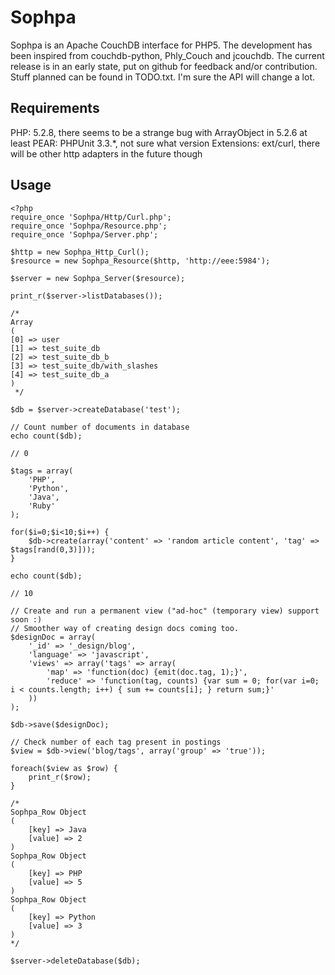 Sophpa
======
Sophpa is an Apache CouchDB interface for PHP5. The development has been 
inspired from couchdb-python, Phly_Couch and jcouchdb. The current release
is in an early state, put on github for feedback and/or contribution.
Stuff planned can be found in TODO.txt. I'm sure the API will change a lot.


Requirements
------------
PHP: 5.2.8, there seems to be a strange bug with ArrayObject in 5.2.6 at least
PEAR: PHPUnit 3.3.*, not sure what version
Extensions: ext/curl, there will be other http adapters in the future though

Usage
-----
	<?php
	require_once 'Sophpa/Http/Curl.php';
	require_once 'Sophpa/Resource.php';
	require_once 'Sophpa/Server.php';
	
	$http = new Sophpa_Http_Curl();
	$resource = new Sophpa_Resource($http, 'http://eee:5984');
	
	$server = new Sophpa_Server($resource);
	
	print_r($server->listDatabases());
	
	/*
	Array
	(
	[0] => user
	[1] => test_suite_db
	[2] => test_suite_db_b
	[3] => test_suite_db/with_slashes
	[4] => test_suite_db_a
	)
	 */
	
	$db = $server->createDatabase('test');
	
	// Count number of documents in database
	echo count($db);
	
	// 0
	
	$tags = array(
		'PHP',
		'Python',
		'Java',
		'Ruby'
	);
	
	for($i=0;$i<10;$i++) {
		$db->create(array('content' => 'random article content', 'tag' => $tags[rand(0,3)]));
	}
	
	echo count($db);
	
	// 10
	
	// Create and run a permanent view ("ad-hoc" (temporary view) support soon :)
	// Smoother way of creating design docs coming too.
	$designDoc = array(
		'_id' => '_design/blog',
		'language' => 'javascript',
		'views' => array('tags' => array(
			'map' => 'function(doc) {emit(doc.tag, 1);}',
			'reduce' => 'function(tag, counts) {var sum = 0; for(var i=0; i < counts.length; i++) { sum += counts[i]; } return sum;}'
		))
	);
	
	$db->save($designDoc);
	
	// Check number of each tag present in postings
	$view = $db->view('blog/tags', array('group' => 'true'));
	
	foreach($view as $row) {
		print_r($row);
	}
	
	/*
	Sophpa_Row Object
	(
	    [key] => Java
	    [value] => 2
	)
	Sophpa_Row Object
	(
	    [key] => PHP
	    [value] => 5
	)
	Sophpa_Row Object
	(
	    [key] => Python
	    [value] => 3
	)
	*/
	
	$server->deleteDatabase($db);
